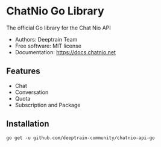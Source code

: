 # ChatNio Go Library

The official Go library for the Chat Nio API

- Authors: Deeptrain Team
- Free software: MIT license 
- Documentation: https://docs.chatnio.net

## Features

- Chat 
- Conversation 
- Quota 
- Subscription and Package

## Installation

```shell
go get -u github.com/deeptrain-community/chatnio-api-go
```
